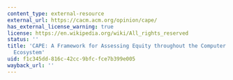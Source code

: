 ```yaml
---
content_type: external-resource
external_url: https://cacm.acm.org/opinion/cape/
has_external_license_warning: true
license: https://en.wikipedia.org/wiki/All_rights_reserved
status: ''
title: 'CAPE: A Framework for Assessing Equity throughout the Computer Science Education
  Ecosystem'
uid: f1c345dd-816c-42cc-9bfc-fce7b399e005
wayback_url: ''
---
```

